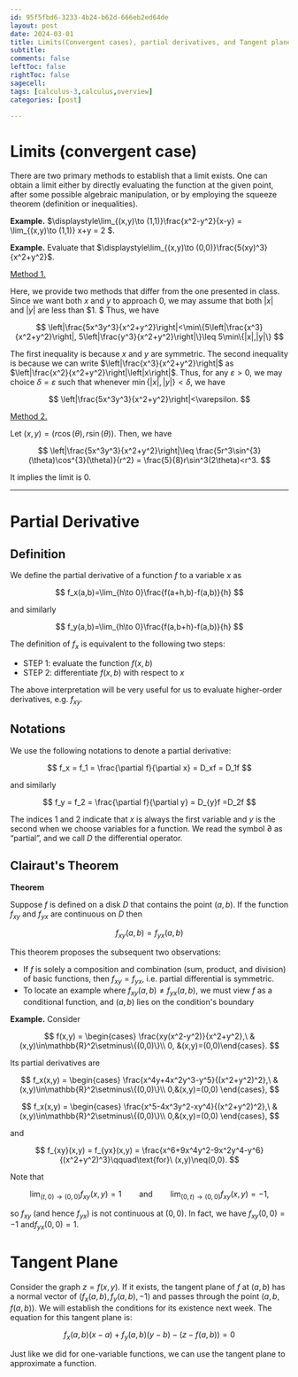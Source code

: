 ```yaml
---
id: 95f5fbd6-3233-4b24-b62d-666eb2ed64de
layout: post
date: 2024-03-01
title: Limits(Convergent cases), partial derivatives, and Tangent planes
subtitle: 
comments: false
leftToc: false
rightToc: false
sagecell: 
tags: [calculus-3,calculus,overview]
categories: [post]

---
```


# Limits (convergent case)


There are two primary methods to establish that a limit exists. One can obtain a limit either by directly evaluating the function at the given point, after some possible algebraic manipulation, or by employing the squeeze theorem (definition or inequalities).


**Example.** $\displaystyle\lim_{(x,y)\to (1,1)}\frac{x^2-y^2}{x-y} = \lim_{(x,y)\to (1,1)} x+y = 2 $.


**Example.** Evaluate that $\displaystyle\lim_{(x,y)\to (0,0)}\frac{5(xy)^3}{x^2+y^2}$. 


<u>Method 1.</u>


Here, we provide two methods that differ from the one presented in class. Since we want both $x$ and $y$ to approach $0$, we may assume that both $|x|$ and $|y|$ are less than $1. $ Thus, we have


$$
\left|\frac{5x^3y^3}{x^2+y^2}\right|<\min\{5\left|\frac{x^3}{x^2+y^2}\right|, 5\left|\frac{y^3}{x^2+y^2}\right|\}\leq 5\min\{|x|,|y|\}
$$


The first inequality is because $x$ and $y$ are symmetric. The second inequality is because we can write $\left|\frac{x^3}{x^2+y^2}\right|$  as $\left|\frac{x^2}{x^2+y^2}\right|\left|x\right|$. Thus, for any $\varepsilon>0$, we may choice $\delta=\varepsilon$ such that whenever $\min\{|x|,|y|\}<\delta$, we have 


$$
\left|\frac{5x^3y^3}{x^2+y^2}\right|<\varepsilon.
$$


<u>Method 2.</u>


Let $(x,y)=(r\cos(\theta), r\sin(\theta))$. Then, we have 


$$
\left|\frac{5x^3y^3}{x^2+y^2}\right|\leq \frac{5r^3\sin^{3}(\theta)\cos^{3}(\theta)}{r^2} = \frac{5}{8}r\sin^3(2\theta)<r^3.
$$


It implies the limit is $0$.


---


# Partial Derivative


## Definition


We define the partial derivative of a function $f$ to a variable $x$ as


$$
f_x(a,b)=\lim_{h\to 0}\frac{f(a+h,b)-f(a,b)}{h}
$$


and similarly


$$
f_y(a,b)=\lim_{h\to 0}\frac{f(a,b+h)-f(a,b)}{h}
$$


The definition of $f_x$ is equivalent to the following two steps:

- STEP 1: evaluate the function $f(x,b)$
- STEP 2: differentiate $f (x,b)$ with respect to $x$

The above interpretation will be very useful for us to evaluate higher-order derivatives, e.g. $f_{xy}$.


## Notations


We use the following notations to denote a partial derivative:


$$
f_x = f_1 = \frac{\partial f}{\partial x} = D_xf = D_1f
$$


and similarly


$$
f_y = f_2 = \frac{\partial f}{\partial y} = D_{y}f =D_2f
$$


The indices $1$ and $2$ indicate that $x$ is always the first variable and $y$ is the second when we choose variables for a function. We read the symbol $\partial$ as “partial”, and we call $D$ the differential operator.


## Clairaut's Theorem


**Theorem**


Suppose $f$ is defined on a disk $D$ that contains the point $(a,b)$. If the function $f_{xy}$ and $f_{yx}$ are continuous on $D$ then 


$$
f_{xy}(a,b)=f_{yx}(a,b)
$$


This theorem proposes the subsequent two observations:

- If $f$ is solely a composition and combination (sum, product, and division) of basic functions, then $f_{xy}=f_{yx}$, i.e. partial differential is symmetric.
- To locate an example where $f_{xy}(a,b)\neq f_{yx}(a,b)$, we must view $f$ as a conditional function, and $(a,b)$ lies on the condition's boundary

**Example.** Consider


$$
f(x,y) = \begin{cases}
\frac{xy(x^2-y^2)}{x^2+y^2},\
&(x,y)\in\mathbb{R}^2\setminus\{(0,0)\}\\
0, &(x,y)=(0,0)\end{cases}.
$$


Its partial derivatives are


$$
f_x(x,y) = \begin{cases}
\frac{x^4y+4x^2y^3-y^5}{(x^2+y^2)^2},\ &(x,y)\in\mathbb{R}^2\setminus\{(0,0)\}\\
0,&(x,y)=(0,0)
\end{cases},
$$


$$
f_x(x,y) = \begin{cases}
\frac{x^5-4x^3y^2-xy^4}{(x^2+y^2)^2},\ &(x,y)\in\mathbb{R}^2\setminus\{(0,0)\}\\
0,&(x,y)=(0,0)
\end{cases},
$$


and


$$
f_{xy}(x,y) = f_{yx}(x,y) = \frac{x^6+9x^4y^2-9x^2y^4-y^6}{(x^2+y^2)^3}\qquad\text{for}\ (x,y)\neq(0,0).
$$


Note that


$$
\lim_{(t,0)\to(0,0)}f_{xy}(x,y)=1\qquad\text{and}\qquad\lim_{(0,t)\to(0,0)}f_{xy}(x,y)=-1,
$$


so $f_{xy}$ (and hence $f_{yx}$) is not continuous at $(0,0)$. In fact, we have $f_{xy}(0,0) = -1$ and$f_{yx}(0,0)=1$.


# Tangent Plane


Consider the graph $z=f(x,y)$. If it exists, the tangent plane of $f$ at $(a,b)$ has a normal vector of $(f_{x}(a,b), f_{y}(a,b), -1)$ and passes through the point $(a,b,f(a,b))$. We will establish the conditions for its existence next week. The equation for this tangent plane is:


$$
f_x(a,b)(x-a)+f_y(a,b)(y-b)-(z-f(a,b))=0
$$


Just like we did for one-variable functions, we can use the tangent plane to approximate a function.

